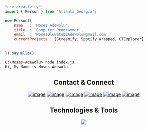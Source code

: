 

```js
"use creativity";
import { Person } from 'Atlanta Georgia';

new Person({
    name   : 'Moses Adewolu',
    title  : 'Computer Programmer',
    email  : 'MosesOluwatobiAdewolu@gmail.com',
    currentProjects : [Streamify, Spotify_Wrapped, GTExplorer]
    
    
}).sayHello();
```
```cmd
C:\Moses-Adewolu> node index.js
Hi, My Name is Moses Adewolu. 
```

 <h2 align="center">
      Contact & Connect
  </h2>

<div align="center">

[![image](https://img.shields.io/badge/LinkedIn-0077B5?style=for-the-badge&logo=linkedin&logoColor=white)]()
[![image](https://img.shields.io/badge/Gmail-D14836?style=for-the-badge&logo=gmail&logoColor=white)]()
[![image](https://img.shields.io/badge/Quora-%23B92B27.svg?&style=for-the-badge&logo=Quora&logoColor=white)]()
[![image](https://img.shields.io/badge/Stack%20Overflow-EF8236?style=for-the-badge&logo=stackoverflow&logoColor=white)](https://stackoverflow.com/users/23511296/moses-adewolu)
[![image](https://img.shields.io/badge/Codeforces-445f9d?style=for-the-badge&logo=Codeforces&logoColor=white)]()
[![image](https://img.shields.io/badge/-LeetCode-FFA116?style=for-the-badge&logo=LeetCode&logoColor=black)]()

  
  
</div>




<div>
   <h2 align="center">
      Technologies & Tools
  </h2>

  <p align="center">
  <a href="https://skillicons.dev">
    <img src="https://skillicons.dev/icons?i=java,py,c,cpp,cs,swift,html,css,js,nodejs,react,git,github,gitlab,figma,mongodb,firebase,linux,robloxstudio,unity,blender,ps&theme=light&perline=11" />
  
  </a>
</p>
  
</div>

